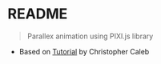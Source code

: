 README
======

>Parallex animation using PIXI.js library
>

* Based on [Tutorial](https://github.com/ccaleb/pixi-parallax-scroller) by Christopher Caleb

